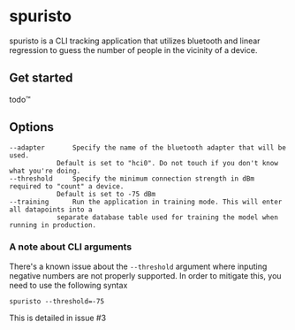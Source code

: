 # spuristo

spuristo is a CLI tracking application that utilizes bluetooth and linear regression to guess the number of people in the vicinity of a device.

## Get started

todo™️

## Options

```
--adapter		Specify the name of the bluetooth adapter that will be used.
			Default is set to "hci0". Do not touch if you don't know what you're doing.
--threshold		Specify the minimum connection strength in dBm required to "count" a device.
			Default is set to -75 dBm
--training		Run the application in training mode. This will enter all datapoints into a
			separate database table used for training the model when running in production.
```

### A note about CLI arguments

There's a known issue about the `--threshold` argument where inputing negative numbers are not properly supported. In order to mitigate this, you need to use the following syntax

```
spuristo --threshold=-75
```

This is detailed in issue #3
